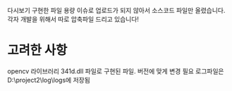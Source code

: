 다시보기 구현한 파일 용량 이슈로 업로드가 되지 않아서 소스코드 파일만 올렸습니다.
각자 개발을 위해서 따로 압축파일 드리고 있습니다!

# 고려한 사항
opencv 라이브러리 341d.dll 파일로 구현된 파일. 버전에 맞게 변경 필요
로그파일은 D:\project2\log\logs에 저장됨
